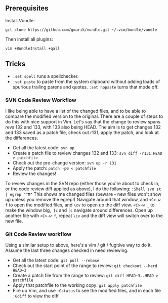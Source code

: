 ## Prerequisites

Install Vundle:

    git clone https://github.com/gmarik/vundle.git ~/.vim/bundle/vundle

Then install all plugins:

    vim +BundleInstall +qall

## Tricks

* `:set spell` runs a spellchecker.
* `:set paste` to paste from the system clipboard without adding loads of spurious trailing parens and quotes.  `:set nopaste` turns that mode off.

### SVN Code Review Workflow

I like being able to have a list of the changed files,
and to be able to compare the modified version to the original.
There are a couple of steps to do this with nice support in Vim.
Let's say that the change to review spans revs 132 and 133, with 133 also being HEAD.
The aim is to get changes 132 and 133 saved as a patch file,
check out r131, apply the patch, and look at the differences.

* Get all the latest code: `svn up`
* Create a patch file to review changes 132 and 133: `svn diff -r131:HEAD > patchfile`
* Check out the pre-change version: `svn up -r 131`
* Apply the patch: `patch -p0 < patchfile`
* Review the changes!

To review changes in the SVN repo (either those you're about to
check in, or the code review diff applied as above), I do the following:
`:Shell svn st | egrep "^M"`
This shows me changed files (beware - new files won't show up unless you
remove the egrep!)
Navigate around that window, and `<C>-w f` to open the modified files, and
`\cv` to open up the diff view. `<C>-w _` to make the window big,` ]c` and `[c`
navigate around differences.
Open up another file with `<C>-w f`, repeat `\cv` and the diff view will
switch over to the new file.

### Git Code Review workflow

Using a similar setup to above, here's a vim / git / fugitive way to do it.
Assume the last three changes checked in need reviewing.

* Get all the latest code: `git pull --rebase`
* Check out the start point of the range to review: `git checkout --hard HEAD~3`
* Create a patch file from the range to review: `git diff HEAD~3..HEAD > patchfile`
* Apply that patchfile to the working copy: `git apply patchfile`
* Fire up Vim, and use `:Gstatus` to see the modified files, and in each file `:Gdiff` to view the diff
